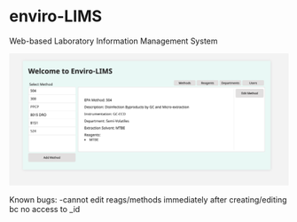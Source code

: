 # enviro-LIMS

Web-based Laboratory Information Management System

![Alt text](./Screenshot.png?raw=true 'Optional Title')

Known bugs:
-cannot edit reags/methods immediately after creating/editing bc no access to \_id
